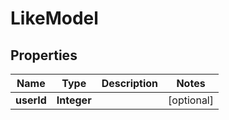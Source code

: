

# LikeModel


## Properties

| Name | Type | Description | Notes |
|------------ | ------------- | ------------- | -------------|
|**userId** | **Integer** |  |  [optional] |



